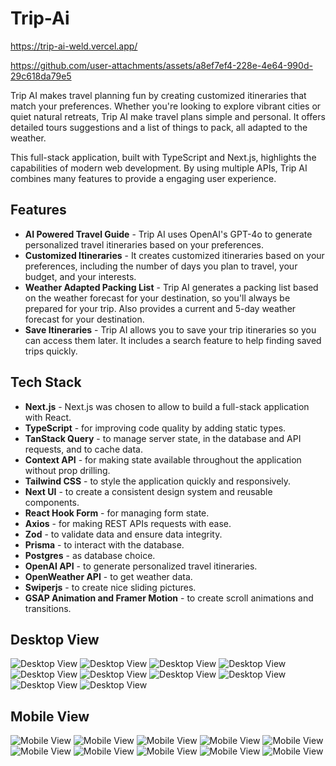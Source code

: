 # Trip-Ai

https://trip-ai-weld.vercel.app/


https://github.com/user-attachments/assets/a8ef7ef4-228e-4e64-990d-29c618da79e5

Trip AI makes travel planning fun by creating customized itineraries that match your preferences.
Whether you're looking to explore vibrant cities or quiet natural retreats, Trip AI make travel plans simple and personal. It offers detailed tours suggestions and a list of things to pack, all adapted to the weather.

This full-stack application, built with TypeScript and Next.js, highlights the capabilities of modern web development. By using multiple APIs, Trip AI combines many features to provide a engaging user experience. 

## Features

- **AI Powered Travel Guide** - Trip AI uses OpenAI's GPT-4o to generate personalized travel itineraries based on your preferences.
- **Customized Itineraries** - It creates customized itineraries based on your preferences, including the number of days you plan to travel, your budget, and your interests.
- **Weather Adapted Packing List** - Trip AI generates a packing list based on the weather forecast for your destination, so you'll always be prepared for your trip. Also provides a current and 5-day weather forecast for your destination.
- **Save Itineraries** - Trip AI allows you to save your trip itineraries so you can access them later. It includes a search feature to help finding saved trips quickly.

## Tech Stack

- **Next.js** - Next.js was chosen to allow to build a full-stack application with React.
- **TypeScript** - for improving code quality by adding static types.
- **TanStack Query** - to manage server state, in the database and API requests, and to cache data.
- **Context API** - for making state available throughout the application without prop drilling.
- **Tailwind CSS** - to style the application quickly and responsively.
- **Next UI** - to create a consistent design system and reusable components.
- **React Hook Form** - for managing form state.
- **Axios** - for making REST APIs requests with ease.
- **Zod** - to validate data and ensure data integrity.
- **Prisma** - to interact with the database.
- **Postgres** - as database choice.
- **OpenAI API** - to generate personalized travel itineraries.
- **OpenWeather API** - to get weather data.
- **Swiperjs** - to create nice sliding pictures.
- **GSAP Animation and Framer Motion** - to create scroll animations and transitions.

## Desktop View

![Desktop View](public/screenshots/desktop/1.png)
![Desktop View](public/screenshots/desktop/2.png)
![Desktop View](public/screenshots/desktop/3.png)
![Desktop View](public/screenshots/desktop/4a.png)
![Desktop View](public/screenshots/desktop/5.png)
![Desktop View](public/screenshots/desktop/6.png)
![Desktop View](public/screenshots/desktop/7.png)
![Desktop View](public/screenshots/desktop/8.png)
![Desktop View](public/screenshots/desktop/9.png)
![Desktop View](public/screenshots/desktop/10.png)

## Mobile View

![Mobile View](public/screenshots/mobile/1a.png)
![Mobile View](public/screenshots/mobile/2a.png)
![Mobile View](public/screenshots/mobile/3a.png)
![Mobile View](public/screenshots/mobile/4a.png)
![Mobile View](public/screenshots/mobile/5a.png)
![Mobile View](public/screenshots/mobile/6a.png)
![Mobile View](public/screenshots/mobile/7a.png)
![Mobile View](public/screenshots/mobile/8a.png)
![Mobile View](public/screenshots/mobile/9a.png)
![Mobile View](public/screenshots/mobile/10a.png)
